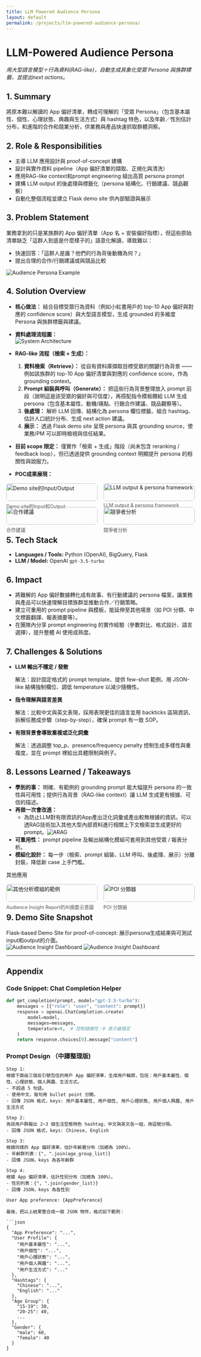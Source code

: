 ```yaml
---
title: LLM Powered Audience Persona
layout: default
permalink: /projects/llm-powered-audience-persona/
---
```


# LLM-Powered Audience Persona
*用大型語言模型＋行為資料(RAG-like)，自動生成具象化受眾 Persona 與族群標籤，並提出next actions。*

## 1. Summary  
將原本難以解讀的 App 偏好清單，轉成可理解的「受眾 Persona」（包含基本屬性、個性、心理狀態、興趣與生活方式）與 hashtag 特色，以及年齡／性別估計分布，和進階的合作和競業分析，供業務與產品快速抓取群體洞察。

## 2. Role & Responsibilities  
- 主導 LLM 應用設計與 proof-of-concept 建構
- 設計與實作資料 pipeline（App 偏好清單的擷取、正規化與清洗）
- 應用RAG-like context和prompt engineering 組出高質 persona prompt
- 建構 LLM output 的後處理與標籤化（persona 結構化、行銷建議、競品觀察）
- 自動化整個流程並建立 Flask demo site 供內部驗證與展示

## 3. Problem Statement  
業務拿到的只是某族群的 App 偏好清單（App 名 + 安裝偏好指標），但這些原始清單缺乏「這群人到底是什麼樣子的」語意化解讀，導致難以：
- 快速回答：「這群人是誰？他們的行為背後動機為何？」
- 提出合理的合作/行銷建議或與競品比較

![Audience Persona Example](images/llm_persona_01.png) <!-- alt: 轉換後的受眾 persona 範例 -->

## 4. Solution Overview  
- **核心做法：** 結合目標受眾行為資料（例如小紅書用戶的 top-10 App 偏好與對應的 confidence score）與大型語言模型，生成 grounded 的多維度 Persona 與族群標籤與建議。  
- **資料處理流程圖：**  
  ![System Architecture](images/llm_persona_04.png) <!-- alt: 技術架構圖，顯示資料流與 LLM 呼叫流程 -->

- **RAG-like 流程（檢索 + 生成）：**
  1. **資料檢索（Retrieve）：** 從自有資料庫擷取目標受眾的關鍵行為背景 —— 例如該族群的 top-10 App 偏好清單與對應的 confidence score，作為 grounding context。
  2. **Prompt 組裝與呼叫（Generate）：** 把這些行為背景整理放入 prompt 前段（說明這是該受眾的偏好與可信度），再搭配指令模板餵給 LLM 生成 persona（包含基本屬性、動機/痛點、行銷合作建議、競品觀察等）。
  3. **後處理：** 解析 LLM 回傳、結構化為 persona 欄位標籤、組合 hashtag、估計人口統計分布、生成 next action 建議。
  4. **展示：** 透過 Flask demo site 呈現 persona 與其 grounding source，使業務/PM 可以即時檢視與信任結果。
- **目前 scope 限定：** 僅實作「檢索 + 生成」階段（尚未包含 reranking / feedback loop），但已透過提供 grounding context 明顯提升 persona 的相關性與說服力。

- **POC成果展現：**  
<div style="display:grid;grid-template-columns:repeat(2,1fr);gap:1rem;margin:1rem 0;">
  <div>
    <img src="/projects/images/llm_persona_05.png" alt="Demo site的Input/Output" style="width:100%;border-radius:6px;">
    <div style="font-size:0.8rem;margin-top:4px;color:#555;">Demo site的Input和Output</div>
  </div>
  <div>
    <img src="/projects/images/llm_persona_06.png" alt="LLM output & persona framework" style="width:100%;border-radius:6px;">
    <div style="font-size:0.8rem;margin-top:4px;color:#555;">LLM output & persona framework</div>
  </div>
  <div>
    <img src="/projects/images/llm_persona_07.png" alt="合作建議" style="width:100%;border-radius:6px;">
    <div style="font-size:0.8rem;margin-top:4px;color:#555;">合作建議</div>
  </div>
  <div>
    <img src="/projects/images/llm_persona_08.png" alt="競爭者分析" style="width:100%;border-radius:6px;">
    <div style="font-size:0.8rem;margin-top:4px;color:#555;">競爭者分析</div>
  </div>
</div>

## 5. Tech Stack  
- **Languages / Tools:** Python (OpenAI), BigQuery, Flask  
- **LLM / Model:** OpenAI `gpt-3.5-turbo`  

## 6. Impact  
- 將難解的 App 偏好數據轉化成有故事、有行動建議的 persona 檔案，讓業務與產品可以快速理解目標族群並推動合作／行銷策略。
- 建立可重用的 prompt pipeline 與模板，能延伸至其他場景（如 POI 分類、中文標籤翻譯、報表摘要等）。
- 在團隊內分享 prompt engineering 的實作經驗（參數對比、格式設計、語言選擇），提升整體 AI 使用成熟度。

## 7. Challenges & Solutions  
- **LLM 輸出不穩定 / 發散**
   
    解法：設計固定格式的 prompt template、提供 few-shot 範例、用 JSON-like 結構強制欄位、調低 temperature 以減少隨機性。
    
- **指令理解與語言差異**
    
    解法：比較中文與英文表現，採用表現更佳的語言並用 backticks 區隔資訊、拆解任務成步驟（step-by-step），確保 prompt 有一致 SOP。
    
- **有限背景會導致重複或泛化詞彙**
    
    解法：透過調整 top_p、presence/frequency penalty 控制生成多樣性與重複度，並在 prompt 裡給出具體限制與例子。

## 8. Lessons Learned / Takeaways  
- **學到的事：** 明確、有範例的 grounding prompt 能大幅提升 persona 的一致性與可用性；提供行為背景（RAG-like context）讓 LLM 生成更有根據、可信的描述。
- **再做一次會改進：**
    - 為防止LLM對有限資訊的App產出泛化詞彙或產出較無根據的資訊，可以透RAG技術加入其他大型內部資料進行相關上下文檢索並生成更好的prompt。![ARAG](images/RAG.png) 
    <!-- - 引入 reranking 或 consistency check 來簡單驗證生成 persona 與原始 grounding 是否匹配。 -->
    <!-- - 建立 feedback loop：把高品質 persona 重新 chunk 進入 index，逐步強化 retrieval context。 -->
- **可重用性：** prompt pipeline 及輸出結構化模組可套用到其他受眾 / 報表分析。
- **模組化設計：** 每一步（檢索、prompt 組裝、LLM 呼叫、後處理、展示）分離封裝，降低新 case 上手門檻。


其他應用

<div style="display:grid;grid-template-columns:repeat(2,1fr);gap:1rem;margin:1rem 0;">
  <div>
    <img src="/projects/images/llm_persona_12.png" alt="其他分析模組的範例" style="width:100%;border-radius:6px;">
    <div style="font-size:0.8rem;margin-top:4px;color:#555;">Audience Insight Report的AI摘要示意圖</div>
  </div>
  <div>
    <img src="/projects/images/llm_persona_11.png" alt="POI 分類器" style="width:100%;border-radius:6px;">
    <div style="font-size:0.8rem;margin-top:4px;color:#555;">POI 分類器</div>
  </div>
</div>


## 9. Demo Site Snapshot
Flask-based Demo Site for proof-of-concept: 展示persona生成結果與可測試input和output的介面。  
![Audience Insight Dashboard](images/llm_persona_13.png) <!-- alt: Flask demo dashboard -->
![Audience Insight Dashboard](images/llm_persona_14.png) <!-- alt: Flask demo dashboard -->

---

## Appendix

### Code Snippet: Chat Completion Helper
```python
def get_completion(prompt, model="gpt-3.5-turbo"):
    messages = [{"role": "user", "content": prompt}]
    response = openai.ChatCompletion.create(
        model=model,
        messages=messages,
        temperature=0,  # 控制隨機性：0 表示最穩定
    )
    return response.choices[0].message["content"]
```

### Prompt Design （中譯整理版)
```text
Step 1:
根據下面由三個反引號包住的用戶 App 偏好清單，生成用戶輪廓，包括：用戶基本屬性、個性、心理狀態、個人興趣、生活方式。
- 不超過 5 句話。
- 使用中文，每句用 bullet point 分開。
- 回傳 JSON 格式，keys: 用戶基本屬性, 用戶個性, 用戶心理狀態, 用戶個人興趣, 用戶生活方式

Step 2:
為該用戶群擬出 2~3 個生活型態特色 hashtag，中文與英文各一組，用逗號分隔。
- 回傳 JSON 格式，keys: Chinese, English

Step 3:
根據同樣的 App 偏好清單，估計年齡層分布（加總為 100%）。
- 年齡群列表：{", ".join(age_group_list)}
- 回傳 JSON，keys 為各年齡群

Step 4:
根據 App 偏好清單，估計性別分布（加總為 100%）。
- 性別列表：{", ".join(gender_list)}
- 回傳 JSON，keys 為各性別

User App preference: {AppPreference}

最後，把以上結果整合成一個 JSON 物件，格式如下範例：

```json
{
  "App Preference": "...",
  "User Profile": {
    "用戶基本屬性": "...",
    "用戶個性": "...",
    "用戶心理狀態": "...",
    "用戶個人興趣": "...",
    "用戶生活方式": "..."
  },
  "Hashtags": {
    "Chinese": "...",
    "English": "..."
  },
  "Age Group": {
    "15-19": 30,
    "20-25": 40,
    ...
  },
  "Gender": {
    "male": 60,
    "female": 40
  }
}
```

